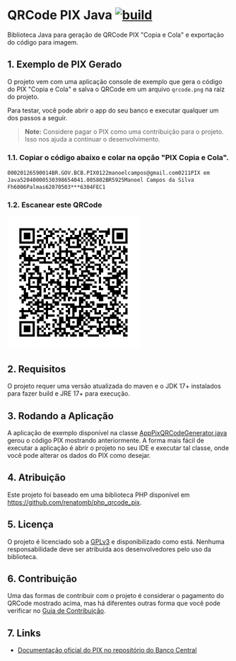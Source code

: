 # QRCode PIX Java [![build](https://github.com/competeaqui/qrcode-pix-java/actions/workflows/build.yml/badge.svg)](https://github.com/competeaqui/qrcode-pix-java/actions/workflows/build.yml)

Biblioteca Java para geração de QRCode PIX "Copia e Cola" e exportação do código para imagem.

## 1. Exemplo de PIX Gerado

O projeto vem com uma aplicação console de exemplo que gera o código do PIX "Copia e Cola" e salva o QRCode em um arquivo `qrcode.png` na raiz do projeto.

Para testar, você pode abrir o app do seu banco e executar qualquer um dos passos a seguir. 

> **Note:** Considere pagar o PIX como uma contribuição para o projeto. Isso nos ajuda a continuar o desenvolvimento.

### 1.1. Copiar o código abaixo e colar na opção "PIX Copia e Cola".

```
00020126590014BR.GOV.BCB.PIX0122manoelcampos@gmail.com0211PIX em Java52040000530398654041.005802BR5925Manoel Campos da Silva Fh6006Palmas62070503***6304FEC1
```

### 1.2. Escanear este QRCode

![qrcode.png](images%2Fqrcode.png)

## 2. Requisitos

O projeto requer uma versão atualizada do maven e o JDK 17+ instalados para fazer build e JRE 17+ para execução.

## 3. Rodando a Aplicação

A aplicação de exemplo disponível na classe [AppPixQRCodeGenerator.java](src/main/java/br/com/competeaqui/pix/AppPixQRCodeGenerator.java) gerou o código PIX mostrando anteriormente. A forma mais fácil de executar a aplicação é abrir o projeto no seu IDE e executar tal classe, onde você pode alterar os dados do PIX como desejar.

## 4. Atribuição

Este projeto foi baseado em uma biblioteca PHP disponível em https://github.com/renatomb/php_qrcode_pix.

## 5. Licença

O projeto é licenciado sob a [GPLv3](LICENSE) e disponibilizado como está. Nenhuma responsabilidade deve ser atribuída aos desenvolvedores pelo uso da biblioteca.

## 6. Contribuição

Uma das formas de contribuir com o projeto é considerar o pagamento do QRCode mostrado acima, mas há diferentes outras forma que você pode verificar no [Guia de Contribuição](CONTRIBUTNG.md).

## 7. Links

- [Documentação oficial do PIX no repositório do Banco Central](https://github.com/bacen/pix-api)
